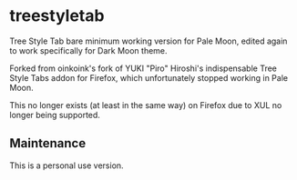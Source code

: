 # treestyletab
Tree Style Tab bare minimum working version for Pale Moon, edited again to work specifically for Dark Moon theme.

Forked from oinkoink's fork of YUKI "Piro" Hiroshi's indispensable Tree Style Tabs addon for Firefox, which unfortunately stopped working in Pale Moon.

This no longer exists (at least in the same way) on Firefox due to XUL no longer being supported.

## Maintenance

This is a personal use version.